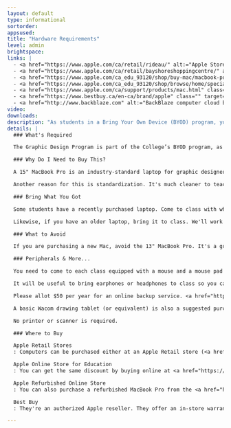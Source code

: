 ```yaml
---
layout: default
type: informational
sortorder:
appsused:
title: "Hardware Requirements"
level: admin
brightspace: 
links: |
  - <a href="https://www.apple.com/ca/retail/rideau/" alt:="Apple Store Rideau" target="_blank">Apple Store Rideau</a>
  - <a href="https://www.apple.com/ca/retail/bayshoreshoppingcentre/" alt:="Apple Store Bayshore" target="_blank">Apple Store Bayshore</a>
  - <a href="https://www.apple.com/ca_edu_93120/shop/buy-mac/macbook-pro/15-inch" alt:="Apple Store for Education" target="_blank">Apple’s Online Education Store</a>
  - <a href="https://www.apple.com/ca_edu_93120/shop/browse/home/specialdeals" alt:="Refurbished Apple Store for Education" target="_blank">Apple Refurbished Store</a>
  - <a href="https://www.apple.com/ca/support/products/mac.html" class="" target="_blank">AppleCare Canada</a>
  - <a href="https://www.bestbuy.ca/en-ca/brand/apple" class="" target="_blank">Macs @ BestBuy Canada</a>
  - <a href="http://www.backblaze.com" alt:="BackBlaze computer cloud backup." target="_blank">Backblaze</a>
video: 
downloads: 
description: "As students in a Bring Your Own Device (BYOD) program, you'll need to come to class with approved hardware. This is what you'll need and when."
details: |
  ### What's Required

  The Graphic Design Program is part of the College’s BYOD program, as such a Macintosh laptop is mandatory equipment. The base model 15” MacBook Pro is the minimum required equipment.

  ### Why Do I Need to Buy This?

  A 15" MacBook Pro is an industry-standard laptop for graphic designers. Your faculty does their best to prepare you for work in industry. As such, we want you to start using that equipment as soon as possible.

  Another reason for this is standardization. It's much cleaner to teach a group who's all using the same equipment. While teaching, we can point to a feature knowing it will be at the same place for all students. There are no operating system variants, such as Windows 7, Windows 8, Windows 10, etc...

  ### Bring What You Got

  Some students have a recently purchased laptop. Come to class with what you have, whether it's a Windows or a macOS model. You'll transition to the Mac as soon as it's you can.

  Likewise, if you have an older laptop, bring it to class. We'll work with what you have until you can upgrade.

  ### What to Avoid

  If you are purchasing a new Mac, avoid the 13" MacBook Pro. It's a great all-around machine, but its screen is too small for professional design work.

  ### Peripherals & More...

  You need to come to each class equipped with a mouse and a mouse pad of your choice. If you purchase a new MacBook Pro, Apple’s AppleCare warranty is a good idea, though not mandatory.

  It will be useful to bring earphones or headphones to class so you can listen to video tutorials, if needed. Keep them in your bag.

  Please allot $50 per year for an online backup service. <a href="http://www.backblaze.com" alt:="BackBlaze computer cloud backup." target="_blank">BackBlaze</a> is a good one.  Alternatively, you can purchase an external desktop hard drive at approximately $100. Any USB 3 unit at 2TB or above is sufficient. One of the two choices is mandatory.

  A basic Wacom drawing tablet (or equivalent) is also a suggested purchase, but not required. Approximate cost is $100.

  No printer or scanner is required.

  ### Where to Buy

  Apple Retail Stores
  : Computers can be purchased either at an Apple Retail store (<a href="https://www.apple.com/ca/retail/rideau/" alt:="Apple Store Rideau" target="_blank">Rideau Centre</a> or <a href="https://www.apple.com/ca/retail/bayshoreshoppingcentre/" alt:="Apple Store Bayshore" target="_blank">Bayshore</a>) to take advantage of their educational discount of 6 to 10 percent.

  Apple Online Store for Education
  : You can get the same discount by buying online at <a href="https://www.apple.com/ca_edu_93120/shop/buy-mac/macbook-pro" alt:="Apple Store for Education" target="_blank">Apple’s online education store</a>

  Apple Refurbished Online Store
  : You can also purchase a refurbished MacBook Pro from the <a href="https://www.apple.com/ca_edu_93120/shop/browse/home/specialdeals" alt:="Refurbished Apple Store for Education" target="_blank">Apple online store</a>. These aren't *used* machines. Most of them came off the production lines with a flaw. Apple repaired & inspected them. You get a warranty.

  Best Buy
  : They're an authorized Apple reseller. They offer an in-store warranty that seems pretty good.

---
```

